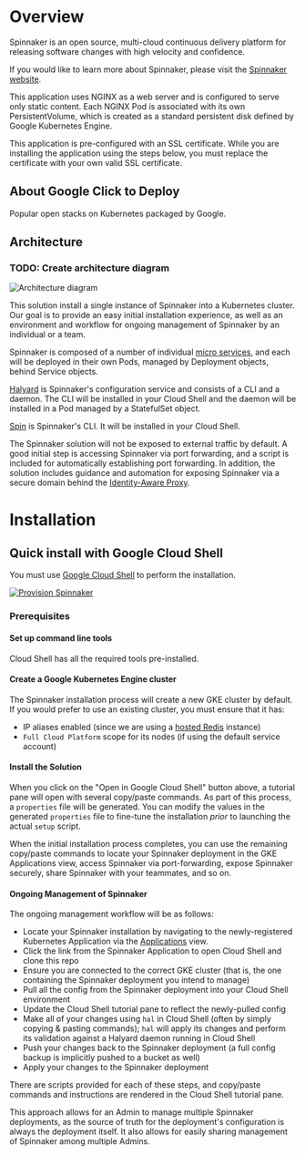 # Overview

Spinnaker is an open source, multi-cloud continuous delivery platform for
releasing software changes with high velocity and confidence.

If you would like to learn more about Spinnaker, please visit the
[Spinnaker website](https://spinnaker.io/).

This application uses NGINX as a web server and is configured to serve only
static content. Each NGINX Pod is associated with its own PersistentVolume,
which is created as a standard persistent disk defined by Google Kubernetes
Engine.

This application is pre-configured with an SSL certificate. While you are
installing the application using the steps below, you must replace the
certificate with your own valid SSL certificate.

## About Google Click to Deploy

Popular open stacks on Kubernetes packaged by Google.

## Architecture

### TODO: Create architecture diagram

![Architecture diagram](resources/spinnaker-k8s-app-architecture.png)

This solution install a single instance of Spinnaker into a Kubernetes cluster.
Our goal is to provide an easy initial installation experience, as well as an
environment and workflow for ongoing management of Spinnaker by an individual
or a team.

Spinnaker is composed of a number of individual
[micro services](https://www.spinnaker.io/reference/architecture/), and each
will be deployed in their own Pods, managed by Deployment objects, behind
Service objects.

[Halyard](https://www.spinnaker.io/reference/halyard/) is Spinnaker's
configuration service and consists of a CLI and a daemon. The CLI will be
installed in your Cloud Shell and the daemon will be installed in a Pod managed
by a StatefulSet object.

[Spin](https://www.spinnaker.io/guides/spin/app/) is Spinnaker's CLI. It will
be installed in your Cloud Shell.

The Spinnaker solution will not be exposed to external traffic by default.
A good initial step is accessing Spinnaker via port forwarding, and a script is
included for automatically establishing port forwarding. In addition, the
solution includes guidance and automation for exposing Spinnaker via a secure
domain behind the [Identity-Aware Proxy](https://cloud.google.com/iap/).

# Installation

## Quick install with Google Cloud Shell

You must use [Google Cloud Shell](https://cloud.google.com/shell/) to perform the installation.

[![Provision Spinnaker](https://gstatic.com/cloudssh/images/open-btn.png)](https://console.cloud.google.com/cloudshell/editor?cloudshell_git_repo=https://github.com/duftler/scratch.git&cloudshell_tutorial=provision-spinnaker.md)

### Prerequisites

#### Set up command line tools

Cloud Shell has all the required tools pre-installed.

#### Create a Google Kubernetes Engine cluster

The Spinnaker installation process will create a new GKE cluster by default. If
you would prefer to use an existing cluster, you must ensure that it has:
* IP aliases enabled (since we are using a
[hosted Redis](https://cloud.google.com/memorystore/) instance)
* `Full Cloud Platform` scope for its nodes (if using the default service account)

#### Install the Solution

When you click on the "Open in Google Cloud Shell" button above, a tutorial
pane will open with several copy/paste commands. As part of this process, a
`properties` file will be generated. You can modify the values in the generated
`properties` file to fine-tune the installation _prior_ to launching the actual
`setup` script.

When the initial installation process completes, you can use the remaining
copy/paste commands to locate your Spinnaker deployment in the GKE Applications
view, access Spinnaker via port-forwarding, expose Spinnaker securely, share
Spinnaker with your teammates, and so on.

#### Ongoing Management of Spinnaker

The ongoing management workflow will be as follows:

* Locate your Spinnaker installation by navigating to the newly-registered
Kubernetes Application via the
[Applications](https://console.developers.google.com/kubernetes/application?project=_)
view.
* Click the link from the Spinnaker Application to open Cloud Shell and clone
this repo
* Ensure you are connected to the correct GKE cluster (that is, the one
containing the Spinnaker deployment you intend to manage)
* Pull all the config from the Spinnaker deployment into your Cloud Shell
environment
* Update the Cloud Shell tutorial pane to reflect the newly-pulled config
* Make all of your changes using `hal` in Cloud Shell (often by simply
copying & pasting commands); `hal` will apply its changes and perform its
validation against a Halyard daemon running in Cloud Shell
* Push your changes back to the Spinnaker deployment (a full config backup is
implicitly pushed to a bucket as well)
* Apply your changes to the Spinnaker deployment

There are scripts provided for each of these steps, and copy/paste commands and
instructions are rendered in the Cloud Shell tutorial pane.

This approach allows for an Admin to manage multiple Spinnaker deployments, as
the source of truth for the deployment's configuration is always the deployment
itself. It also allows for easily sharing management of Spinnaker among
multiple Admins.